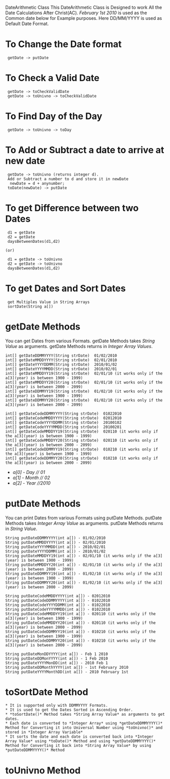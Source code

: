 DateArithmetic Class
This DateArithmetic Class is Designed to work All the Date Calculations After Christ(AC). *February 1st 2010* is used as the Common date below for Example purposes. Here DD/MM/YYYY is used as Default Date Format.

# To Change the Date format

     getDate -> putDate

# To Check a Valid Date

     getDate -> toCheckValidDate
     getDate -> toUnivno -> toCheckValidDate

# To Find Day of the Day

     getDate -> toUnivno -> toDay

# To Add or Subtract a date to arrive at new date

     getDate -> toUnivno (returns integer d).
     Add or Subtract a number to d and store it in newDate
      newDate = d + anynumber;
     toDate(newDate) -> putDate

# To get Difference between two Dates

     d1 = getDate
     d2 = getDate
     daysBetweenDates(d1,d2)

    (or)

     d1 = getDate -> toUnivno
     d2 = getDate -> toUnivno
     daysBetweenDates(d1,d2)

# To get Dates and Sort Dates

     get Multiples Value in String Arrays
     sortDate(String a[])




# getDate Methods
  You can get Dates from various Formats. getDate Methods takes *String Value* as arguments. getDate Methods returns in *Integer Array Values*.


    int[] getDateDDMMYYYY(String strDate)  01/02/2010
    int[] getDateMMDDYYYY(String strDate)  02/01/2010  
    int[] getDateYYYYDDMM(String strDate)  2010/01/02
    int[] getDateYYYYMMDD(String strDate)  2010/02/01
    int[] getDateMMDDYY19(String strDate)  02/01/10 (it works only if the a[3](year) is between 1900 - 1999)
    int[] getDateMMDDYY20(String strDate)  02/01/10 (it works only if the a[3](year) is between 2000 - 2099)
    int[] getDateDDMMYY19(String strDate)  01/02/10 (it works only if the a[3](year) is between 1900 - 1999)
    int[] getDateDDMMYY20(String strDate)  01/02/10 (it works only if the a[3](year) is between 2000 - 2099)

    int[] getDateCodeDDMMYYYY(String strDate)  01022010
    int[] getDateCodeMMDDYYYY(String strDate)  02012010  
    int[] getDateCodeYYYYDDMM(String strDate)  20100102
    int[] getDateCodeYYYYMMDD(String strDate)  20100201
    int[] getDateCodeMMDDYY19(String strDate)  020110 (it works only if the a[3](year) is between 1900 - 1999)
    int[] getDateCodeMMDDYY20(String strDate)  020110 (it works only if the a[3](year) is between 2000 - 2099)
    int[] getDateCodeDDMMYY19(String strDate)  010210 (it works only if the a[3](year) is between 1900 - 1999)
    int[] getDateCodeDDMMYY20(String strDate)  010210 (it works only if the a[3](year) is between 2000 - 2099)

   * *a[0] - Day   // 01*
   * *a[1] - Month // 02*
   * *a[2] - Year  //2010*

# putDate Methods
  You can print Dates from various Formats using putDate Methods. putDate Methods takes *Integer Array Value* as arguments. putDate Methods returns in *String Value*.

    String putDateDDMMYYYY(int a[]) - 01/02/2010
    String putDateMMDDYYYY(int a[]) - 02/01/2010
    String putDateYYYYMMDD(int a[]) - 2010/02/01
    String putDateYYYYDDMM(int a[]) - 2010/01/02
    String putDateMMDDYY19(int a[]) - 02/01/10 (it works only if the a[3](year) is between 1900 - 1999)
    String putDateMMDDYY20(int a[]) - 02/01/10 (it works only if the a[3](year) is between 2000 - 2099)
    String putDateDDMMYY19(int a[]) - 01/02/10 (it works only if the a[3](year) is between 1900 - 1999)
    String putDateDDMMYY20(int a[]) - 01/02/10 (it works only if the a[3](year) is between 2000 - 2099)

    String putDateCodeMMDDYYYY(int a[]) - 02012010
    String putDateCodeDDMMYYYY(int a[]) - 01022010
    String putDateCodeYYYYDDMM(int a[]) - 01022010
    String putDateCodeYYYYMMDD(int a[]) - 01022010
    String putDateCodeMMDDYY19(int a[]) - 020110 (it works only if the a[3](year) is between 1900 - 1999)
    String putDateCodeMMDDYY20(int a[]) - 020110 (it works only if the a[3](year) is between 2000 - 2099)
    String putDateCodeDDMMYY19(int a[]) - 010210 (it works only if the a[3](year) is between 1900 - 1999)
    String putDateCodeDDMMYY20(int a[]) - 010210 (it works only if the a[3](year) is between 2000 - 2099)

    String putDateMonDDYYYY(int a[]) - Feb 1 2010
    String putDateDDMonYYYY(int a[]) - 1 Feb 2010
    String putDateYYYYMonDD(int a[]) - 2010 Feb 1
    String putDateDDMonthYYYY(int a[]) - 1st February 2010
    String putDateYYYYMonthDD(int a[]) - 2010 February 1st

# toSortDate Method

    * It is supported only with DDMMYYYY Formats.
    * It is used to get the Dates Sorted in Ascending Order.
    * *toSortDate()* Method takes *String Array Value* as arguments to get dates.
    * Each date is converted to *Integer Array* using *getDateDDMMYYYY()* Method for Converting it into Universal Number using *toUnivno()* and stored in *Integer Array Variable*
    * It sorts the date and each date is converted back into *Integer Array Value* using *toDate()* Method and using *getDateDDMMYYYY()* Method for Converting it back into *String Array Value* by using *putDateDDMMYYYY()* Method


# toUnivno Method
